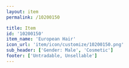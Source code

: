 ```yaml
---
layout: item
permalink: /10200150

title: Item
id: '10200150'
item_name: 'European Hair'
icon_url: 'item/icon/customize/10200150.png'
sub_header: ['Gender: Male', 'Cosmetic']
footer: ['Untradable, Unsellable']
---
```

